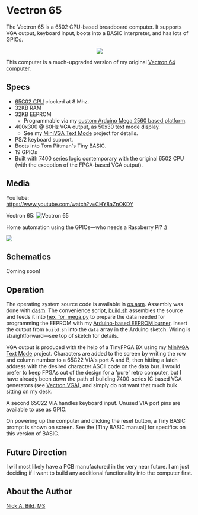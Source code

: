 # Vectron 65

The Vectron 65 is a 6502 CPU-based breadboard computer.  It supports VGA output, keyboard input, boots into a BASIC interpreter, and has lots of GPIOs.

<p align="center">
<img src="https://raw.githubusercontent.com/nickbild/vectron_65/main/media/basic.gif">
</p>

This computer is a much-upgraded version of my original [Vectron 64 computer](https://github.com/nickbild/vectron_64).

## Specs

* [65C02 CPU](https://en.wikipedia.org/wiki/MOS_Technology_6502) clocked at 8 Mhz.
* 32KB RAM
* 32KB EEPROM
  - Programmable via my [custom Arduino Mega 2560 based platform](https://github.com/nickbild/eeprom_burner_mega).
* 400x300 @ 60Hz VGA output, as 50x30 text mode display.
  - See my [MiniVGA Text Mode](https://github.com/nickbild/fpga_vga_text_mode) project for details.
* PS/2 keyboard support.
* Boots into Tom Pittman's Tiny BASIC.
* 19 GPIOs
* Built with 7400 series logic contemporary with the original 6502 CPU (with the exception of the FPGA-based VGA output).

## Media

YouTube:  
https://www.youtube.com/watch?v=CHY8aZnOKDY

Vectron 65:
![Vectron 65](https://raw.githubusercontent.com/nickbild/vectron_65/main/media/v65_sm.jpg)

Home automation using the GPIOs—who needs a Raspberry Pi? :)
<p align="left">
<img src="https://raw.githubusercontent.com/nickbild/vectron_65/main/media/light_tree.gif">
</p>

## Schematics

Coming soon!

## Operation

The operating system source code is available in [os.asm](https://github.com/nickbild/vectron_65/blob/main/os.asm).  Assembly was done with [dasm](https://dasm-assembler.github.io/).  The convenience script, [build.sh](https://github.com/nickbild/vectron_65/blob/main/build.sh) assembles the source and feeds it into [hex_for_mega.py](https://github.com/nickbild/vectron_65/blob/main/hex_for_mega.py) to prepare the data needed for programming the EEPROM with my [Arduino-based EEPROM burner](https://github.com/nickbild/eeprom_burner_mega).  Insert the output from `build.sh` into the `data` array in the Arduino sketch.  Wiring is straightforward—see top of sketch for details.

VGA output is produced with the help of a TinyFPGA BX using my [MiniVGA Text Mode](https://github.com/nickbild/fpga_vga_text_mode) project.  Characters are added to the screen by writing the row and column number to a 65C22 VIA's port A and B, then hitting a latch address with the desired character ASCII code on the data bus.  I would prefer to keep FPGAs out of the design for a 'pure' retro computer, but I have already been down the path of building 7400-series IC based VGA generators (see [Vectron VGA](https://github.com/nickbild/vectron_vga)), and simply do not want that much bulk sitting on my desk.

A second 65C22 VIA handles keyboard input.  Unused VIA port pins are available to use as GPIO.

On powering up the computer and clicking the reset button, a Tiny BASIC prompt is shown on screen.  See the [Tiny BASIC manual] for specifics on this version of BASIC.

## Future Direction

I will most likely have a PCB manufactured in the very near future.  I am just deciding if I want to build any additional functionality into the computer first.

## About the Author

[Nick A. Bild, MS](https://nickbild79.firebaseapp.com/#!/)
